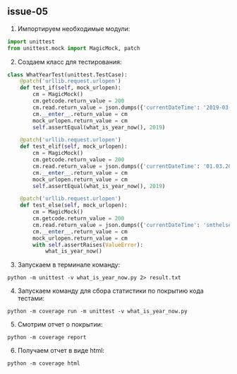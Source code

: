 ## issue-05

1. Импортируем необходимые модули:
```python
import unittest
from unittest.mock import MagicMock, patch
```

2. Создаем класс для тестирования:
```python
class WhatYearTest(unittest.TestCase):
    @patch('urllib.request.urlopen')
    def test_if(self, mock_urlopen):
        cm = MagicMock()
        cm.getcode.return_value = 200
        cm.read.return_value = json.dumps({'currentDateTime': '2019-03-01'})
        cm.__enter__.return_value = cm
        mock_urlopen.return_value = cm
        self.assertEqual(what_is_year_now(), 2019)

    @patch('urllib.request.urlopen')
    def test_elif(self, mock_urlopen):
        cm = MagicMock()
        cm.getcode.return_value = 200
        cm.read.return_value = json.dumps({'currentDateTime': '01.03.2019'})
        cm.__enter__.return_value = cm
        mock_urlopen.return_value = cm
        self.assertEqual(what_is_year_now(), 2019)

    @patch('urllib.request.urlopen')
    def test_else(self, mock_urlopen):
        cm = MagicMock()
        cm.getcode.return_value = 200
        cm.read.return_value = json.dumps({'currentDateTime': 'smthelse'})
        cm.__enter__.return_value = cm
        mock_urlopen.return_value = cm
        with self.assertRaises(ValueError):
            what_is_year_now()
```

3. Запускаем в терминале команду:
```
python -m unittest -v what_is_year_now.py 2> result.txt   
```

4. Запускаем команду для сбора статистики по покрытию кода тестами:
```
python -m coverage run -m unittest -v what_is_year_now.py
```

5. Смотрим отчет о покрытии:
```
python -m coverage report  
```

6. Получаем отчет в виде html:
```
python -m coverage html 
```
